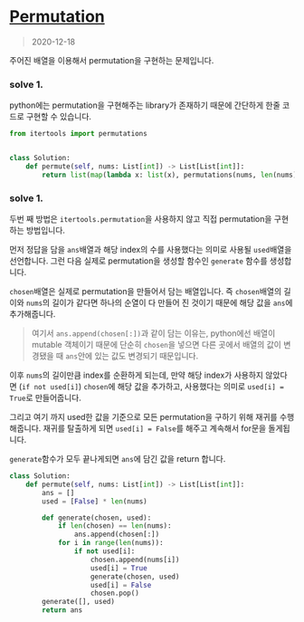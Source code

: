 # [Permutation](https://leetcode.com/explore/interview/card/top-interview-questions-medium/109/backtracking/795/)

> 2020-12-18

주어진 배열을 이용해서 permutation을 구현하는 문제입니다.

### solve 1.
python에는 permutation을 구현해주는 library가 존재하기 때문에 간단하게 한줄 코드로 구현할 수 있습니다.

```python
from itertools import permutations


class Solution:
    def permute(self, nums: List[int]) -> List[List[int]]:
        return list(map(lambda x: list(x), permutations(nums, len(nums))))
```

### solve 1.
두번 째 방법은 `itertools.permutation`을 사용하지 않고 직접 permutation을 구현하는 방법입니다.

먼저 정답을 담을 `ans`배열과 해당 index의 수를 사용했다는 의미로 사용될 `used`배열을 선언합니다.
그런 다음 실제로 permutation을 생성할 함수인 `generate` 함수를 생성합니다.

`chosen`배열은 실제로 permutation을 만들어서 담는 배열입니다. 
즉 `chosen`배열의 길이와 `nums`의 길이가 같다면 하나의 순열이 다 만들어 진 것이기 때문에 해당 값을 `ans`에 추가해줍니다.
> 여기서 `ans.append(chosen[:])`과 같이 담는 이유는, python에선 배열이 mutable 객체이기 때문에 단순히 
> `chosen`을 넣으면 다른 곳에서 배열의 값이 변경됐을 때 `ans`안에 있는 값도 변경되기 때문입니다.

이후 `nums`의 길이만큼 index를 순환하게 되는데, 만약 해당 index가 사용하지 않았다면 (`if not used[i]`)
`chosen`에 해당 값을 추가하고, 사용했다는 의미로 `used[i] = True`로 만들어줍니다.

그리고 여기 까지 used한 값을 기준으로 모든 permutation을 구하기 위해 재귀를 수행해줍니다.
재귀를 탈출하게 되면 `used[i] = False`를 해주고 계속해서 for문을 돌게됩니다.

`generate`함수가 모두 끝나게되면 `ans`에 담긴 값을 return 합니다.

```python
class Solution:
    def permute(self, nums: List[int]) -> List[List[int]]:
        ans = []
        used = [False] * len(nums)

        def generate(chosen, used):
            if len(chosen) == len(nums):
                ans.append(chosen[:])
            for i in range(len(nums)):
                if not used[i]:
                    chosen.append(nums[i])
                    used[i] = True
                    generate(chosen, used)
                    used[i] = False
                    chosen.pop()
        generate([], used)
        return ans
```